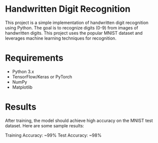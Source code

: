 # Handwritten Digit Recognition
 This project is a simple implementation of handwritten digit recognition using Python. The goal is to recognize digits (0-9) from images of handwritten digits. This project uses the popular MNIST dataset and leverages machine learning techniques for recognition.

# Requirements
- Python 3.x
- TensorFlow/Keras or PyTorch
- NumPy
- Matplotlib

# Results
After training, the model should achieve high accuracy on the MNIST test dataset. Here are some sample results:

Training Accuracy: ~99%
Test Accuracy: ~98%
